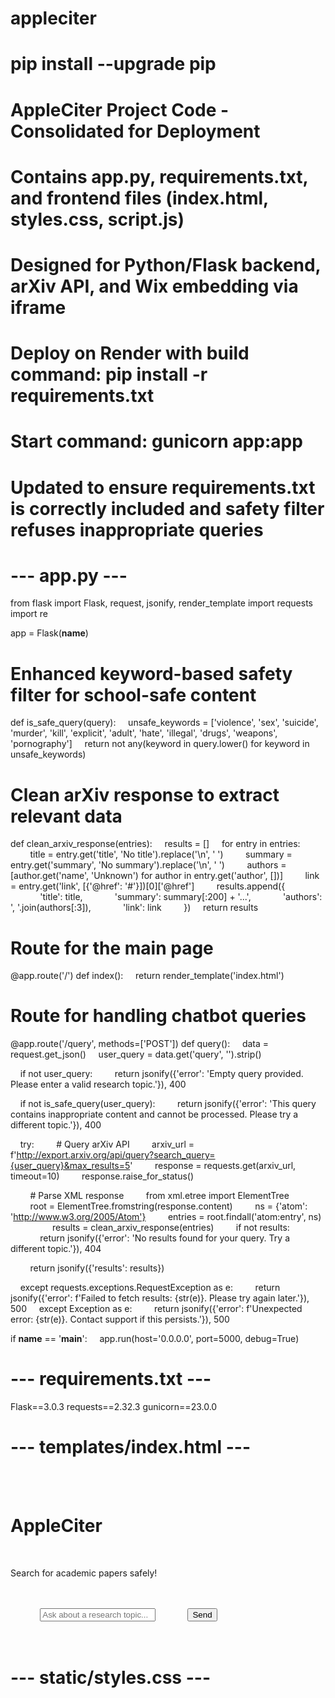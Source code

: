 # appleciter
# pip install --upgrade pip
# AppleCiter Project Code - Consolidated for Deployment
# Contains app.py, requirements.txt, and frontend files (index.html, styles.css, script.js)
# Designed for Python/Flask backend, arXiv API, and Wix embedding via iframe
# Deploy on Render with build command: pip install -r requirements.txt
# Start command: gunicorn app:app
# Updated to ensure requirements.txt is correctly included and safety filter refuses inappropriate queries

# --- app.py ---
from flask import Flask, request, jsonify, render_template
import requests
import re

app = Flask(__name__)

# Enhanced keyword-based safety filter for school-safe content
def is_safe_query(query):
    unsafe_keywords = ['violence', 'sex', 'suicide', 'murder', 'kill', 'explicit', 'adult', 'hate', 'illegal', 'drugs', 'weapons', 'pornography']
    return not any(keyword in query.lower() for keyword in unsafe_keywords)

# Clean arXiv response to extract relevant data
def clean_arxiv_response(entries):
    results = []
    for entry in entries:
        title = entry.get('title', 'No title').replace('\n', ' ')
        summary = entry.get('summary', 'No summary').replace('\n', ' ')
        authors = [author.get('name', 'Unknown') for author in entry.get('author', [])]
        link = entry.get('link', [{'@href': '#'}])[0]['@href']
        results.append({
            'title': title,
            'summary': summary[:200] + '...',
            'authors': ', '.join(authors[:3]),
            'link': link
        })
    return results

# Route for the main page
@app.route('/')
def index():
    return render_template('index.html')

# Route for handling chatbot queries
@app.route('/query', methods=['POST'])
def query():
    data = request.get_json()
    user_query = data.get('query', '').strip()

    if not user_query:
        return jsonify({'error': 'Empty query provided. Please enter a valid research topic.'}), 400

    if not is_safe_query(user_query):
        return jsonify({'error': 'This query contains inappropriate content and cannot be processed. Please try a different topic.'}), 400

    try:
        # Query arXiv API
        arxiv_url = f'http://export.arxiv.org/api/query?search_query={user_query}&max_results=5'
        response = requests.get(arxiv_url, timeout=10)
        response.raise_for_status()

        # Parse XML response
        from xml.etree import ElementTree
        root = ElementTree.fromstring(response.content)
        ns = {'atom': 'http://www.w3.org/2005/Atom'}
        entries = root.findall('atom:entry', ns)
        
        results = clean_arxiv_response(entries)
        if not results:
            return jsonify({'error': 'No results found for your query. Try a different topic.'}), 404

        return jsonify({'results': results})

    except requests.exceptions.RequestException as e:
        return jsonify({'error': f'Failed to fetch results: {str(e)}. Please try again later.'}), 500
    except Exception as e:
        return jsonify({'error': f'Unexpected error: {str(e)}. Contact support if this persists.'}), 500

if __name__ == '__main__':
    app.run(host='0.0.0.0', port=5000, debug=True)

# --- requirements.txt ---
Flask==3.0.3
requests==2.32.3
gunicorn==23.0.0

# --- templates/index.html ---
<!DOCTYPE html>
<html lang="en">
<head>
    <meta charset="UTF-8">
    <meta name="viewport" content="width=device-width, initial-scale=1.0">
    <title>AppleCiter - Academic Search Chatbot</title>
    <link rel="stylesheet" href="{{ url_for('static', filename='styles.css') }}">
</head>
<body>
    <div class="container">
        <h1>AppleCiter</h1>
        <p>Search for academic papers safely!</p>
        <div class="chat-box" id="chatHistory"></div>
        <div class="input-area">
            <input type="text" id="userInput" placeholder="Ask about a research topic...">
            <button onclick="sendQuery()">Send</button>
        </div>
    </div>
    <script src="{{ url_for('static', filename='script.js') }}"></script>
</body>
</html>

# --- static/styles.css ---


     
